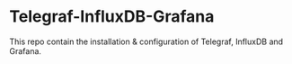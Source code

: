 # Telegraf-InfluxDB-Grafana
This repo contain the installation &amp; configuration of Telegraf, InfluxDB and Grafana.
